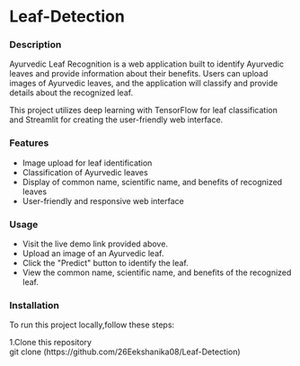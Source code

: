 # Leaf-Detection
<h3>Description</h3>
Ayurvedic Leaf Recognition is a web application built to identify Ayurvedic leaves and provide information about their benefits. Users can upload images of Ayurvedic leaves, and the application will classify and provide details about the recognized leaf.<br>

This project utilizes deep learning with TensorFlow for leaf classification and Streamlit for creating the user-friendly web interface.
<h3>Features</h3>
<ul>
 <li>Image upload for leaf identification</li> 
<li>Classification of Ayurvedic leaves</li>
<li>Display of common name, scientific name, and benefits of recognized leaves</li>
<li>User-friendly and responsive web interface</li>
</ul>
<h3>Usage</h3>
<ul>
 <li>Visit the live demo link provided above.</li> 
<li>Upload an image of an Ayurvedic leaf.</li>
<li>Click the "Predict" button to identify the leaf.</li>
<li>View the common name, scientific name, and benefits of the recognized leaf.</li>
</ul>
<h3>Installation</h3>
<p>To run this project locally,follow these steps:</p>
1.Clone this repository<br>
git clone (https://github.com/26Eekshanika08/Leaf-Detection)



